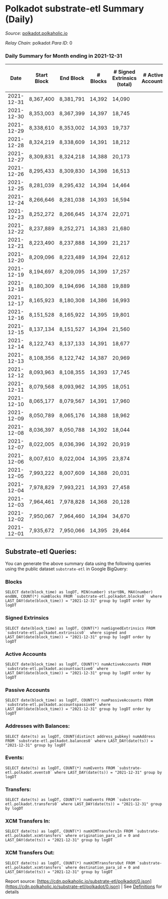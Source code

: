 # Polkadot substrate-etl Summary (Daily)

_Source_: [polkadot.polkaholic.io](https://polkadot.polkaholic.io)

*Relay Chain*: polkadot
*Para ID*: 0



### Daily Summary for Month ending in 2021-12-31


| Date | Start Block | End Block | # Blocks | # Signed Extrinsics (total) | # Active Accounts | # Passive | # New | # Addresses with Balances | # Events | # Transfers | # XCM Transfers In | # XCM Transfers Out | Issues | 
| ---- | ----------- | --------- | -------- | --------------------------- | ----------------- | --------- | ----- | ------------------------- | -------- | ----------- | ------------------ | ------------------- | ------ |
| 2021-12-31 | 8,367,400 | 8,381,791 | 14,392 | 14,090 |  |  |  | 830,186 | 257,676 | 14,448 ($190,341,453.02) |   |   |  |
| 2021-12-30 | 8,353,003 | 8,367,399 | 14,397 | 18,745 |  |  |  |  | 294,307 | 18,463 ($183,685,479.75) |   |   |  |
| 2021-12-29 | 8,338,610 | 8,353,002 | 14,393 | 19,737 |  |  |  |  | 307,727 | 20,434 ($127,912,881.84) |   |   |  |
| 2021-12-28 | 8,324,219 | 8,338,609 | 14,391 | 18,212 |  |  |  |  | 298,437 | 19,279 ($230,522,468.67) |   |   |  |
| 2021-12-27 | 8,309,831 | 8,324,218 | 14,388 | 20,173 |  |  |  |  | 315,907 | 20,601 ($215,808,671.05) |   |   |  |
| 2021-12-26 | 8,295,433 | 8,309,830 | 14,398 | 16,513 |  |  |  |  | 285,449 | 16,915 ($108,963,708.35) |   |   |  |
| 2021-12-25 | 8,281,039 | 8,295,432 | 14,394 | 14,464 |  |  |  |  | 269,050 | 14,745 ($128,947,785.55) |   |   |  |
| 2021-12-24 | 8,266,646 | 8,281,038 | 14,393 | 16,594 |  |  |  |  | 277,686 | 16,876 ($168,807,241.05) |   |   |  |
| 2021-12-23 | 8,252,272 | 8,266,645 | 14,374 | 22,071 |  |  |  |  | 334,794 | 22,758 ($278,830,759.57) |   |   |  |
| 2021-12-22 | 8,237,889 | 8,252,271 | 14,383 | 21,680 |  |  |  |  | 317,694 | 22,462 ($200,081,839.92) |   |   |  |
| 2021-12-21 | 8,223,490 | 8,237,888 | 14,399 | 21,217 |  |  |  |  | 321,800 | 21,716 ($222,237,162.86) |   |   |  |
| 2021-12-20 | 8,209,096 | 8,223,489 | 14,394 | 22,612 |  |  |  |  | 346,360 | 23,196 ($402,505,420.55) |   |   |  |
| 2021-12-19 | 8,194,697 | 8,209,095 | 14,399 | 17,257 |  |  |  |  | 281,813 | 17,508 ($206,485,598.78) |   |   |  |
| 2021-12-18 | 8,180,309 | 8,194,696 | 14,388 | 19,889 |  |  |  |  | 295,846 | 28,300 ($185,029,213.16) |   |   |  |
| 2021-12-17 | 8,165,923 | 8,180,308 | 14,386 | 16,993 |  |  |  |  | 235,783 | 34,348 ($348,924,506.95) |   |   |  |
| 2021-12-16 | 8,151,528 | 8,165,922 | 14,395 | 19,801 |  |  |  |  | 233,043 | 18,857 ($626,072,516.21) |   |   |  |
| 2021-12-15 | 8,137,134 | 8,151,527 | 14,394 | 21,560 |  |  |  |  | 256,461 | 21,943 ($339,778,367.19) |   |   |  |
| 2021-12-14 | 8,122,743 | 8,137,133 | 14,391 | 18,677 |  |  |  |  | 229,006 | 19,341 ($807,746,050.21) |   |   |  |
| 2021-12-13 | 8,108,356 | 8,122,742 | 14,387 | 20,969 |  |  |  |  | 255,332 | 19,279 ($449,225,380.93) |   |   |  |
| 2021-12-12 | 8,093,963 | 8,108,355 | 14,393 | 17,745 |  |  |  |  | 234,128 | 17,534 ($285,812,689.94) |   |   |  |
| 2021-12-11 | 8,079,568 | 8,093,962 | 14,395 | 18,051 |  |  |  |  | 240,664 | 17,796 ($210,626,238.92) |   |   |  |
| 2021-12-10 | 8,065,177 | 8,079,567 | 14,391 | 17,960 |  |  |  |  | 231,759 | 17,608 ($341,574,997.71) |   |   |  |
| 2021-12-09 | 8,050,789 | 8,065,176 | 14,388 | 18,962 |  |  |  |  | 244,469 | 18,585 ($347,098,872.86) |   |   |  |
| 2021-12-08 | 8,036,397 | 8,050,788 | 14,392 | 18,044 |  |  |  |  | 237,935 | 18,050 ($492,203,141.75) |   |   |  |
| 2021-12-07 | 8,022,005 | 8,036,396 | 14,392 | 20,919 |  |  |  |  | 267,465 | 20,954 ($440,887,020.10) |   |   |  |
| 2021-12-06 | 8,007,610 | 8,022,004 | 14,395 | 23,874 |  |  |  |  | 297,442 | 24,235 ($601,247,270.89) |   |   |  |
| 2021-12-05 | 7,993,222 | 8,007,609 | 14,388 | 20,031 |  |  |  |  | 255,141 | 20,405 ($412,817,178.57) |   |   |  |
| 2021-12-04 | 7,978,829 | 7,993,221 | 14,393 | 27,458 |  |  |  |  | 316,711 | 29,345 ($593,982,131.50) |   |   |  |
| 2021-12-03 | 7,964,461 | 7,978,828 | 14,368 | 20,128 |  |  |  |  | 268,973 | 19,588 ($482,003,907.51) |   |   |  |
| 2021-12-02 | 7,950,067 | 7,964,460 | 14,394 | 34,670 |  |  |  |  | 400,754 | 35,119 ($382,338,676.41) |   |   |  |
| 2021-12-01 | 7,935,672 | 7,950,066 | 14,395 | 29,464 |  |  |  |  | 342,184 | 30,929 ($782,079,719.25) |   |   |  |

## Substrate-etl Queries:
You can generate the above summary data using the following queries using the public dataset `substrate-etl` in Google BigQuery:


### Blocks
```
SELECT date(block_time) as logDT, MIN(number) startBN, MAX(number) endBN, COUNT(*) numBlocks FROM `substrate-etl.polkadot.blocks0`  where LAST_DAY(date(block_time)) = "2021-12-31" group by logDT order by logDT
```


### Signed Extrinsics
```
SELECT date(block_time) as logDT, COUNT(*) numSignedExtrinsics FROM `substrate-etl.polkadot.extrinsics0`  where signed and LAST_DAY(date(block_time)) = "2021-12-31" group by logDT order by logDT
```


### Active Accounts
```
SELECT date(block_time) as logDT, COUNT(*) numActiveAccounts FROM `substrate-etl.polkadot.accountsactive0` where LAST_DAY(date(block_time)) = "2021-12-31" group by logDT order by logDT
```


### Passive Accounts
```
SELECT date(block_time) as logDT, COUNT(*) numPassiveAccounts FROM `substrate-etl.polkadot.accountspassive0` where LAST_DAY(date(block_time)) = "2021-12-31" group by logDT order by logDT
```


### Addresses with Balances:
```
SELECT date(ts) as logDT, COUNT(distinct address_pubkey) numAddress FROM `substrate-etl.polkadot.balances0` where LAST_DAY(date(ts)) = "2021-12-31" group by logDT
```


### Events:
```
SELECT date(ts) as logDT, COUNT(*) numEvents FROM `substrate-etl.polkadot.events0` where LAST_DAY(date(ts)) = "2021-12-31" group by logDT
```


### Transfers:
```
SELECT date(ts) as logDT, COUNT(*) numEvents FROM `substrate-etl.polkadot.transfers0` where LAST_DAY(date(ts)) = "2021-12-31" group by logDT
```


### XCM Transfers In:
```
SELECT date(ts) as logDT, COUNT(*) numXCMTransfersIn FROM `substrate-etl.polkadot.xcmtransfers` where origination_para_id = 0 and LAST_DAY(date(ts)) = "2021-12-31" group by logDT
```


### XCM Transfers Out:
```
SELECT date(ts) as logDT, COUNT(*) numXCMTransfersOut FROM `substrate-etl.polkadot.xcmtransfers` where destination_para_id = 0 and LAST_DAY(date(ts)) = "2021-12-31" group by logDT
```



Report source: [https://cdn.polkaholic.io/substrate-etl/polkadot/0.json](https://cdn.polkaholic.io/substrate-etl/polkadot/0.json) | See [Definitions](/DEFINITIONS.md) for details
